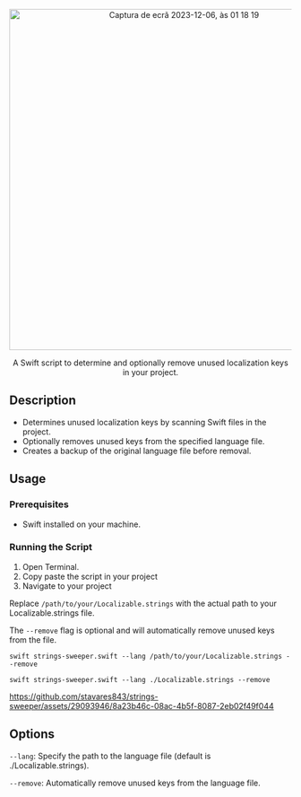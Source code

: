 <p align="center">
<img width="608" alt="Captura de ecrã 2023-12-06, às 01 18 19" src="https://github.com/stavares843/strings-sweeper/assets/29093946/f66656ed-49e8-499d-add0-ee967c98d864">
</p>

<p align="center">A Swift script to determine and optionally remove unused localization keys in your project.</h1>


## Description

- Determines unused localization keys by scanning Swift files in the project.
- Optionally removes unused keys from the specified language file.
- Creates a backup of the original language file before removal.

## Usage

### Prerequisites

- Swift installed on your machine.

### Running the Script

1. Open Terminal.
2. Copy paste the script in your project
3. Navigate to your project

Replace `/path/to/your/Localizable.strings` with the actual path to your Localizable.strings file.

The `--remove` flag is optional and will automatically remove unused keys from the file.

`swift strings-sweeper.swift --lang /path/to/your/Localizable.strings --remove`

`swift strings-sweeper.swift --lang ./Localizable.strings --remove`


https://github.com/stavares843/strings-sweeper/assets/29093946/8a23b46c-08ac-4b5f-8087-2eb02f49f044


## Options

`--lang`: Specify the path to the language file (default is ./Localizable.strings).

`--remove`: Automatically remove unused keys from the language file.
